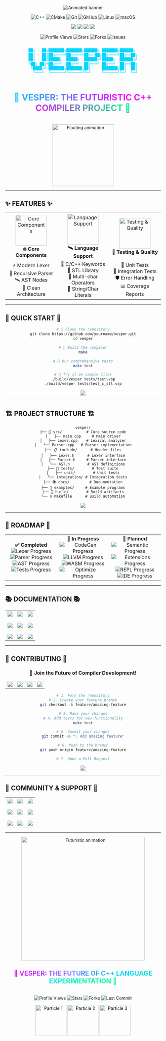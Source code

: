 <div align="center">

<!-- Futuristic Animated Banner -->
<p align="center">
  <img src="https://readme-typing-svg.demolab.com?font=Fira+Code&size=35&pause=1000&color=00D4FF&center=true&vCenter=true&width=900&height=100&lines=%F0%9F%9A%80+VESPER+COMPILER+%F0%9F%9A%80;%F0%9F%94%A5+C%2B%2B+KALEIDOSCOPE+INSPIRED+%F0%9F%94%A5;%F0%9F%9B%A0+FUTURISTIC+LEXING+%7C+PARSING+%7C+AST+%7C+TESTING+%F0%9B%A0" alt="Animated banner"/>
</p>

<!-- Animated Tech Stack -->
<p align="center">
  <img src="https://img.shields.io/badge/C%2B%2B-00599C?style=for-the-badge&logo=c%2B%2B&logoColor=white" alt="C++"/>
  <img src="https://img.shields.io/badge/CMake-064F8C?style=for-the-badge&logo=cmake&logoColor=white" alt="CMake"/>
  <img src="https://img.shields.io/badge/Git-F05032?style=for-the-badge&logo=git&logoColor=white" alt="Git"/>
  <img src="https://img.shields.io/badge/GitHub-100000?style=for-the-badge&logo=github&logoColor=white" alt="GitHub"/>
  <img src="https://img.shields.io/badge/Linux-FCC624?style=for-the-badge&logo=linux&logoColor=black" alt="Linux"/>
  <img src="https://img.shields.io/badge/macOS-000000?style=for-the-badge&logo=macos&logoColor=white" alt="macOS"/>
</p>

<!-- Dynamic Badges -->
<p align="center">
  <img src="https://img.shields.io/badge/BUILD-PASSING-00FF88?style=for-the-badge&logo=github&logoColor=white&labelColor=00FF88&color=000000"/>
  <img src="https://img.shields.io/badge/TESTS-100%25-SUCCESS-FF00FF?style=for-the-badge&logo=pytest&logoColor=white&labelColor=FF00FF&color=000000"/>
  <img src="https://img.shields.io/badge/LICENSE-MIT-00D4FF?style=for-the-badge&logo=github&logoColor=white&labelColor=00D4FF&color=000000"/>
  <img src="https://img.shields.io/badge/LANGUAGE-C%2B%2B-FF6B35?style=for-the-badge&logo=c%2B%2B&logoColor=white&labelColor=FF6B35&color=000000"/>
</p>

<!-- Animated Counter Badges -->
<p align="center">
  <img src="https://komarev.com/ghpvc/?username=yourname&repo=vesper&style=for-the-badge&color=00D4FF&label=PROFILE+VIEWS" alt="Profile Views"/>
  <img src="https://img.shields.io/github/stars/yourname/vesper?style=for-the-badge&color=FF00FF&label=STARS" alt="Stars"/>
  <img src="https://img.shields.io/github/forks/yourname/vesper?style=for-the-badge&color=00FF88&label=FORKS" alt="Forks"/>
  <img src="https://img.shields.io/github/issues/yourname/vesper?style=for-the-badge&color=FF6B35&label=ISSUES" alt="Issues"/>
</p>

<!-- Futuristic ASCII Art with Colors -->
<pre align="center">
<code style="color: #00D4FF; font-family: 'Courier New', monospace; font-size: 12px; line-height: 1.2;">
██╗   ██╗███████╗███████╗██████╗ ███████╗██████╗ 
██║   ██║██╔════╝██╔════╝██╔══██╗██╔════╝██╔══██╗
██║   ██║█████╗  █████╗  ██████╔╝█████╗  ██████╔╝
╚██╗ ██╔╝██╔══╝  ██╔══╝  ██╔═══╝ ██╔══╝  ██╔══██╗
 ╚████╔╝ ███████╗███████╗██║     ███████╗██║  ██║
  ╚═══╝  ╚══════╝╚══════╝╚═╝     ╚══════╝╚═╝  ╚═╝
</code>
</pre>

<!-- Gradient Title -->
<h1 align="center">
  <span style="background: linear-gradient(45deg, #00D4FF, #FF00FF, #00FF88); -webkit-background-clip: text; -webkit-text-fill-color: transparent; background-clip: text;">
    🚀 VESPER: THE FUTURISTIC C++ COMPILER PROJECT 🚀
  </span>
</h1>

<!-- Animated Divider -->
<p align="center">
  <img src="https://user-images.githubusercontent.com/74038190/212284100-561aa473-3905-4a80-b561-0d28506553ee.gif" width="600" height="3">
</p>

<!-- Floating Animation -->
<p align="center">
  <img src="https://media.giphy.com/media/3o7aD2saalBwwftBIY/giphy.gif" width="200" alt="Floating animation"/>
</p>

</div>

---

## ✨ **FEATURES** ✨

<div align="center">

<!-- Animated Feature Cards -->
<table>
<tr>
<td align="center" width="33%">
  <img src="https://media.giphy.com/media/3o7aD2saalBwwftBIY/giphy.gif" width="100" alt="Core Components"/>
  <br><b>🔥 Core Components</b>
</td>
<td align="center" width="33%">
  <img src="https://media.giphy.com/media/3o7aD2saalBwwftBIY/giphy.gif" width="100" alt="Language Support"/>
  <br><b>🛰️ Language Support</b>
</td>
<td align="center" width="33%">
  <img src="https://media.giphy.com/media/3o7aD2saalBwwftBIY/giphy.gif" width="100" alt="Testing & Quality"/>
  <br><b>🧪 Testing & Quality</b>
</td>
</tr>
<tr>
<td align="center">
  ⚡ Modern Lexer<br>
  🧠 Recursive Parser<br>
  🛰️ AST Nodes<br>
  🎨 Clean Architecture
</td>
<td align="center">
  🎯 C/C++ Keywords<br>
  🚀 STL Library<br>
  🔧 Multi-char Operators<br>
  📝 String/Char Literals
</td>
<td align="center">
  🧪 Unit Tests<br>
  🔗 Integration Tests<br>
  🛡️ Error Handling<br>
  📊 Coverage Reports
</td>
</tr>
</table>

</div>

---

## 🌈 **QUICK START** 🌈

<!-- Animated Code Block -->
<div align="center">

```bash
# 🚀 Clone the repository
git clone https://github.com/yourname/vesper.git
cd vesper

# 🔨 Build the compiler
make

# 🧪 Run comprehensive tests
make test

# 🎯 Try it on sample files
./build/vesper tests/test.vsp
./build/vesper tests/test_c_stl.vsp
```

<!-- Animated Success Indicator -->
<p align="center">
  <img src="https://img.shields.io/badge/STATUS-READY%20TO%20BUILD-00FF88?style=for-the-badge&logo=check-circle&logoColor=white&labelColor=00FF88&color=000000"/>
</p>

</div>

---

## 🏗️ **PROJECT STRUCTURE** 🏗️

<!-- Animated Tree Structure -->
<div align="center">

```
vesper/
├── 🧠 src/           # Core source code
│   ├── main.cpp     # Main driver
│   ├── Lexer.cpp    # Lexical analyzer
│   └── Parser.cpp   # Parser implementation
├── 📋 include/      # Header files
│   ├── Lexer.h      # Lexer interface
│   ├── Parser.h     # Parser interface
│   └── AST.h        # AST definitions
├── 🧪 tests/        # Test suite
│   ├── unit/        # Unit tests
│   └── integration/ # Integration tests
├── 📚 docs/         # Documentation
├── 🎯 examples/     # Example programs
├── 🔨 build/        # Build artifacts
└── ⚙️ Makefile      # Build automation
```

<!-- Animated Status Indicator -->
<p align="center">
  <img src="https://img.shields.io/badge/STRUCTURE-ORGANIZED-00D4FF?style=for-the-badge&logo=folder&logoColor=white&labelColor=00D4FF&color=000000"/>
</p>

</div>

---

## 🧬 **ROADMAP** 🧬

<div align="center">

<!-- Animated Progress Bars -->
<table>
<tr>
<td align="center" width="33%">
  <b>✅ Completed</b><br>
  <img src="https://progress-bar.dev/100?title=Lexer&width=200&color=00FF88" alt="Lexer Progress"/>
  <img src="https://progress-bar.dev/100?title=Parser&width=200&color=00FF88" alt="Parser Progress"/>
  <img src="https://progress-bar.dev/100?title=AST&width=200&color=00FF88" alt="AST Progress"/>
  <img src="https://progress-bar.dev/100?title=Tests&width=200&color=00FF88" alt="Tests Progress"/>
</td>
<td align="center" width="33%">
  <b>🚧 In Progress</b><br>
  <img src="https://progress-bar.dev/25?title=CodeGen&width=200&color=FF6B35" alt="CodeGen Progress"/>
  <img src="https://progress-bar.dev/15?title=LLVM&width=200&color=FF6B35" alt="LLVM Progress"/>
  <img src="https://progress-bar.dev/10?title=WASM&width=200&color=FF6B35" alt="WASM Progress"/>
  <img src="https://progress-bar.dev/5?title=Optimize&width=200&color=FF6B35" alt="Optimize Progress"/>
</td>
<td align="center" width="33%">
  <b>🔮 Planned</b><br>
  <img src="https://progress-bar.dev/0?title=Semantic&width=200&color=FF00FF" alt="Semantic Progress"/>
  <img src="https://progress-bar.dev/0?title=Extensions&width=200&color=FF00FF" alt="Extensions Progress"/>
  <img src="https://progress-bar.dev/0?title=REPL&width=200&color=FF00FF" alt="REPL Progress"/>
  <img src="https://progress-bar.dev/0?title=IDE&width=200&color=FF00FF" alt="IDE Progress"/>
</td>
</tr>
</table>

</div>

---

## 📚 **DOCUMENTATION** 📚

<div align="center">

<!-- Interactive Documentation Links -->
<table>
<tr>
<td align="center" width="33%">
  <a href="docs/summaries/PROJECT_SUMMARY.md">
    <img src="https://img.shields.io/badge/Project%20Overview-00D4FF?style=for-the-badge&logo=book&logoColor=white&labelColor=00D4FF&color=000000"/>
  </a>
  <br><br>
  <a href="README.md#-quick-start-">
    <img src="https://img.shields.io/badge/Quick%20Start-00FF88?style=for-the-badge&logo=rocket&logoColor=white&labelColor=00FF88&color=000000"/>
  </a>
  <br><br>
  <a href="docs/summaries/CODE_EXPLANATION.md">
    <img src="https://img.shields.io/badge/API%20Reference-FF00FF?style=for-the-badge&logo=code&logoColor=white&labelColor=FF00FF&color=000000"/>
  </a>
</td>
<td align="center" width="33%">
  <a href="docs/explanations/Lexer.cpp.md">
    <img src="https://img.shields.io/badge/Lexer%20Details-FF6B35?style=for-the-badge&logo=search&logoColor=white&labelColor=FF6B35&color=000000"/>
  </a>
  <br><br>
  <a href="docs/explanations/Parser.cpp.md">
    <img src="https://img.shields.io/badge/Parser%20Details-00D4FF?style=for-the-badge&logo=code&logoColor=white&labelColor=00D4FF&color=000000"/>
  </a>
  <br><br>
  <a href="docs/explanations/AST.h.md">
    <img src="https://img.shields.io/badge/AST%20Structure-00FF88?style=for-the-badge&logo=tree&logoColor=white&labelColor=00FF88&color=000000"/>
  </a>
</td>
<td align="center" width="33%">
  <a href="docs/summaries/CODE_EXPLANATION.md">
    <img src="https://img.shields.io/badge/Code%20Explanation-FF00FF?style=for-the-badge&logo=file-text&logoColor=white&labelColor=FF00FF&color=000000"/>
  </a>
  <br><br>
  <a href="docs/summaries/PROJECT_SUMMARY.md">
    <img src="https://img.shields.io/badge/Architecture-FF6B35?style=for-the-badge&logo=building&logoColor=white&labelColor=FF6B35&color=000000"/>
  </a>
  <br><br>
  <a href="docs/summaries/CODE_EXPLANATION.md">
    <img src="https://img.shields.io/badge/Best%20Practices-00D4FF?style=for-the-badge&logo=star&logoColor=white&labelColor=00D4FF&color=000000"/>
  </a>
</td>
</tr>
</table>

</div>

---

## 🤝 **CONTRIBUTING** 🤝

<div align="center">

### 🚀 **Join the Future of Compiler Development!**

<!-- Animated Contributing Steps -->
<table>
<tr>
<td align="center">
  <img src="https://img.shields.io/badge/Step%201-Fork%20Repo-00FF88?style=for-the-badge&logo=git&logoColor=white&labelColor=00FF88&color=000000"/>
</td>
<td align="center">
  <img src="https://img.shields.io/badge/Step%202-Create%20Branch-00D4FF?style=for-the-badge&logo=git&logoColor=white&labelColor=00D4FF&color=000000"/>
</td>
<td align="center">
  <img src="https://img.shields.io/badge/Step%203-Make%20Changes-FF00FF?style=for-the-badge&logo=code&logoColor=white&labelColor=FF00FF&color=000000"/>
</td>
<td align="center">
  <img src="https://img.shields.io/badge/Step%204-Pull%20Request-FF6B35?style=for-the-badge&logo=github&logoColor=white&labelColor=FF6B35&color=000000"/>
</td>
</tr>
</table>

```bash
# 1. Fork the repository
# 2. Create your feature branch
git checkout -b feature/amazing-feature

# 3. Make your changes
# 4. Add tests for new functionality
make test

# 5. Commit your changes
git commit -m "✨ Add amazing feature"

# 6. Push to the branch
git push origin feature/amazing-feature

# 7. Open a Pull Request
```

<!-- Animated Success Message -->
<p align="center">
  <img src="https://img.shields.io/badge/THANK%20YOU%20FOR%20CONTRIBUTING!-00FF88?style=for-the-badge&logo=heart&logoColor=white&labelColor=00FF88&color=000000"/>
</p>

</div>

---

## 💬 **COMMUNITY & SUPPORT** 💬

<div align="center">

<!-- Interactive Community Links -->
<table>
<tr>
<td align="center" width="33%">
  <a href="https://github.com/yourname/vesper/issues">
    <img src="https://img.shields.io/badge/Report%20Bugs-FF6B35?style=for-the-badge&logo=bug&logoColor=white&labelColor=FF6B35&color=000000"/>
  </a>
  <br><br>
  <a href="https://github.com/yourname/vesper/issues/new">
    <img src="https://img.shields.io/badge/Feature%20Requests-00D4FF?style=for-the-badge&logo=lightbulb&logoColor=white&labelColor=00D4FF&color=000000"/>
  </a>
  <br><br>
  <a href="https://github.com/yourname/vesper/pulls">
    <img src="https://img.shields.io/badge/Bug%20Fixes-00FF88?style=for-the-badge&logo=check-circle&logoColor=white&labelColor=00FF88&color=000000"/>
  </a>
</td>
<td align="center" width="33%">
  <a href="https://github.com/yourname/vesper/discussions">
    <img src="https://img.shields.io/badge/Join%20Discussions-FF00FF?style=for-the-badge&logo=chat&logoColor=white&labelColor=FF00FF&color=000000"/>
  </a>
  <br><br>
  <a href="https://github.com/yourname/vesper/discussions/new">
    <img src="https://img.shields.io/badge/Ask%20Questions-00D4FF?style=for-the-badge&logo=question&logoColor=white&labelColor=00D4FF&color=000000"/>
  </a>
  <br><br>
  <a href="https://github.com/yourname/vesper/discussions/new">
    <img src="https://img.shields.io/badge/Share%20Ideas-FF6B35?style=for-the-badge&logo=lightbulb&logoColor=white&labelColor=FF6B35&color=000000"/>
  </a>
</td>
<td align="center" width="33%">
  <a href="mailto:your.email@example.com">
    <img src="https://img.shields.io/badge/Email%20Us-00FF88?style=for-the-badge&logo=mail&logoColor=white&labelColor=00FF88&color=000000"/>
  </a>
  <br><br>
  <a href="https://twitter.com/yourhandle">
    <img src="https://img.shields.io/badge/Twitter-00D4FF?style=for-the-badge&logo=twitter&logoColor=white&labelColor=00D4FF&color=000000"/>
  </a>
  <br><br>
  <a href="https://linkedin.com/in/yourprofile">
    <img src="https://img.shields.io/badge/LinkedIn-FF00FF?style=for-the-badge&logo=linkedin&logoColor=white&labelColor=FF00FF&color=000000"/>
  </a>
</td>
</tr>
</table>

</div>

---

<div align="center">

<!-- Futuristic Animation -->
<img src="https://media.giphy.com/media/3o7aD2saalBwwftBIY/giphy.gif" width="400" alt="Futuristic animation"/>

<!-- Gradient Text -->
<h2>
  <span style="background: linear-gradient(45deg, #FF00FF, #00D4FF, #00FF88); -webkit-background-clip: text; -webkit-text-fill-color: transparent; background-clip: text; font-weight: bold;">
    🌟 VESPER: THE FUTURE OF C++ LANGUAGE EXPERIMENTATION 🌟
  </span>
</h2>

<!-- Animated Divider -->
<img src="https://user-images.githubusercontent.com/74038190/212284100-561aa473-3905-4a80-b561-0d28506553ee.gif" width="600" height="3">

<!-- Final Animated Stats -->
<p align="center">
  <img src="https://komarev.com/ghpvc/?username=yourname&repo=vesper&style=for-the-badge&color=00D4FF" alt="Profile Views"/>
  <img src="https://img.shields.io/github/stars/yourname/vesper?style=for-the-badge&color=FF00FF" alt="Stars"/>
  <img src="https://img.shields.io/github/forks/yourname/vesper?style=for-the-badge&color=00FF88" alt="Forks"/>
  <img src="https://img.shields.io/github/last-commit/yourname/vesper?style=for-the-badge&color=FF6B35" alt="Last Commit"/>
</p>

<!-- Floating Particles Animation -->
<p align="center">
  <img src="https://media.giphy.com/media/3o7aD2saalBwwftBIY/giphy.gif" width="100" alt="Particle 1"/>
  <img src="https://media.giphy.com/media/3o7aD2saalBwwftBIY/giphy.gif" width="100" alt="Particle 2"/>
  <img src="https://media.giphy.com/media/3o7aD2saalBwwftBIY/giphy.gif" width="100" alt="Particle 3"/>
</p>

</div>
